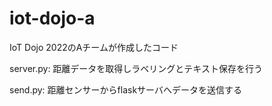 # iot-dojo-a
IoT Dojo 2022のAチームが作成したコード


server.py: 距離データを取得しラベリングとテキスト保存を行う

send.py: 距離センサーからflaskサーバへデータを送信する
